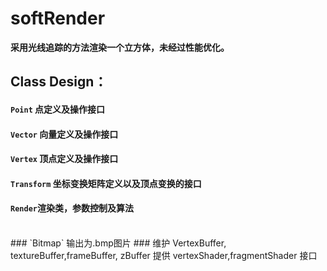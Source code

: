 # softRender
**采用光线追踪的方法渲染一个立方体，未经过性能优化。**
## Class Design：
#### `Point` 点定义及操作接口
#### `Vector` 向量定义及操作接口
#### `Vertex` 顶点定义及操作接口
#### `Transform` 坐标变换矩阵定义以及顶点变换的接口
#### `Render`渲染类，参数控制及算法
</br>
### `Bitmap` 输出为.bmp图片
###
    维护 VertexBuffer, textureBuffer,frameBuffer, zBuffer
    提供 vertexShader,fragmentShader 接口
